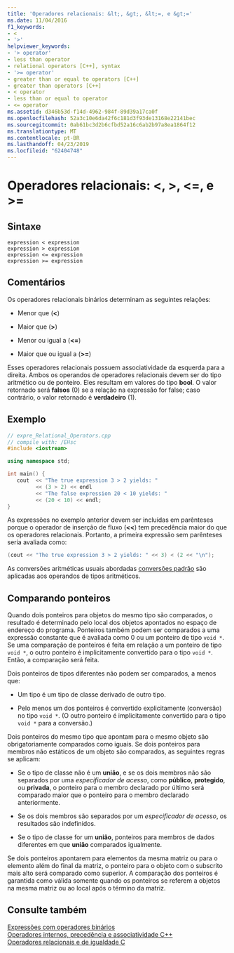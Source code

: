 ```yaml
---
title: 'Operadores relacionais: &lt;, &gt;, &lt;=, e &gt;='
ms.date: 11/04/2016
f1_keywords:
- <
- '>'
helpviewer_keywords:
- '> operator'
- less than operator
- relational operators [C++], syntax
- '>= operator'
- greater than or equal to operators [C++]
- greater than operators [C++]
- < operator
- less than or equal to operator
- <= operator
ms.assetid: d346b53d-f14d-4962-984f-89d39a17ca0f
ms.openlocfilehash: 52a3c10e6da42f6c181d3f93de13168e22141bec
ms.sourcegitcommit: 0ab61bc3d2b6cfbd52a16c6ab2b97a8ea1864f12
ms.translationtype: MT
ms.contentlocale: pt-BR
ms.lasthandoff: 04/23/2019
ms.locfileid: "62404748"
---
```

# <a name="relational-operators-lt-gt-lt-and-gt"></a>Operadores relacionais: &lt;, &gt;, &lt;=, e &gt;=

## <a name="syntax"></a>Sintaxe

```
expression < expression
expression > expression
expression <= expression
expression >= expression
```

## <a name="remarks"></a>Comentários

Os operadores relacionais binários determinam as seguintes relações:

- Menor que (**\<**)

- Maior que (**>**)

- Menor ou igual a (**\<=**)

- Maior que ou igual a (**>=**)

Esses operadores relacionais possuem associatividade da esquerda para a direita. Ambos os operandos de operadores relacionais devem ser do tipo aritmético ou de ponteiro. Eles resultam em valores do tipo **bool**. O valor retornado será **falsos** (0) se a relação na expressão for false; caso contrário, o valor retornado é **verdadeiro** (1).

## <a name="example"></a>Exemplo

```cpp
// expre_Relational_Operators.cpp
// compile with: /EHsc
#include <iostream>

using namespace std;

int main() {
   cout  << "The true expression 3 > 2 yields: "
         << (3 > 2) << endl
         << "The false expression 20 < 10 yields: "
         << (20 < 10) << endl;
}
```

As expressões no exemplo anterior devem ser incluídas em parênteses porque o operador de inserção de fluxo (**<<**) tem precedência maior do que os operadores relacionais. Portanto, a primeira expressão sem parênteses seria avaliada como:

```cpp
(cout << "The true expression 3 > 2 yields: " << 3) < (2 << "\n");
```

As conversões aritméticas usuais abordadas [conversões padrão](standard-conversions.md) são aplicadas aos operandos de tipos aritméticos.

## <a name="comparing-pointers"></a>Comparando ponteiros

Quando dois ponteiros para objetos do mesmo tipo são comparados, o resultado é determinado pelo local dos objetos apontados no espaço de endereço do programa. Ponteiros também podem ser comparados a uma expressão constante que é avaliada como 0 ou um ponteiro de tipo `void *`. Se uma comparação de ponteiros é feita em relação a um ponteiro de tipo `void *`, o outro ponteiro é implicitamente convertido para o tipo `void *`. Então, a comparação será feita.

Dois ponteiros de tipos diferentes não podem ser comparados, a menos que:

- Um tipo é um tipo de classe derivado de outro tipo.

- Pelo menos um dos ponteiros é convertido explicitamente (conversão) no tipo `void *`. (O outro ponteiro é implicitamente convertido para o tipo `void *` para a conversão.)

Dois ponteiros do mesmo tipo que apontam para o mesmo objeto são obrigatoriamente comparados como iguais. Se dois ponteiros para membros não estáticos de um objeto são comparados, as seguintes regras se aplicam:

- Se o tipo de classe não é um **união**, e se os dois membros não são separados por uma *especificador de acesso*, como **público**, **protegido**, ou **privada**, o ponteiro para o membro declarado por último será comparado maior que o ponteiro para o membro declarado anteriormente.

- Se os dois membros são separados por um *especificador de acesso*, os resultados são indefinidos.

- Se o tipo de classe for um **união**, ponteiros para membros de dados diferentes em que **união** comparados igualmente.

Se dois ponteiros apontarem para elementos da mesma matriz ou para o elemento além do final da matriz, o ponteiro para o objeto com o subscrito mais alto será comparado como superior. A comparação dos ponteiros é garantida como válida somente quando os ponteiros se referem a objetos na mesma matriz ou ao local após o término da matriz.

## <a name="see-also"></a>Consulte também

[Expressões com operadores binários](../cpp/expressions-with-binary-operators.md)<br/>
[Operadores internos, precedência e associatividade C++](../cpp/cpp-built-in-operators-precedence-and-associativity.md)<br/>
[Operadores relacionais e de igualdade C](../c-language/c-relational-and-equality-operators.md)